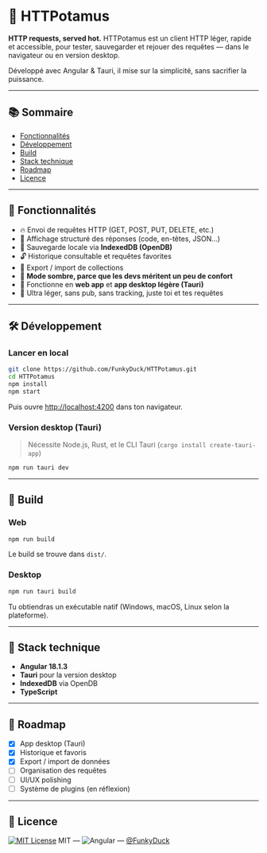 # 🦛 HTTPotamus

**HTTP requests, served hot.**
HTTPotamus est un client HTTP léger, rapide et accessible, pour tester, sauvegarder et rejouer des requêtes — dans le navigateur ou en version desktop.

Développé avec Angular & Tauri, il mise sur la simplicité, sans sacrifier la puissance.

---

## 📚 Sommaire

* [Fonctionnalités](#-fonctionnalités)
* [Développement](#-développement)
* [Build](#-build)
* [Stack technique](#-stack-technique)
* [Roadmap](#-roadmap)
* [Licence](#-licence)

---

## 🚀 Fonctionnalités

* 🔥 Envoi de requêtes HTTP (GET, POST, PUT, DELETE, etc.)
* 🗾 Affichage structuré des réponses (code, en-têtes, JSON…)
* 📂 Sauvegarde locale via **IndexedDB (OpenDB)**
* 🔓 Historique consultable et requêtes favorites
* 📄 Export / import de collections
* 🌃 **Mode sombre, parce que les devs méritent un peu de confort**
* 💽 Fonctionne en **web app** et **app desktop légère (Tauri)**
* 🧘 Ultra léger, sans pub, sans tracking, juste toi et tes requêtes

---

## 🛠️ Développement

### Lancer en local

```bash
git clone https://github.com/FunkyDuck/HTTPotamus.git
cd HTTPotamus
npm install
npm start
```

Puis ouvre [http://localhost:4200](http://localhost:4200) dans ton navigateur.

### Version desktop (Tauri)

> Nécessite Node.js, Rust, et le CLI Tauri (`cargo install create-tauri-app`)

```bash
npm run tauri dev
```

---

## 📆 Build

### Web

```bash
npm run build
```

Le build se trouve dans `dist/`.

### Desktop

```bash
npm run tauri build
```

Tu obtiendras un exécutable natif (Windows, macOS, Linux selon la plateforme).

---

## 🧠 Stack technique

* **Angular 18.1.3**
* **Tauri** pour la version desktop
* **IndexedDB** via OpenDB
* **TypeScript**

---

## 📌 Roadmap

* [x] App desktop (Tauri)
* [x] Historique et favoris
* [x] Export / import de données
* [ ] Organisation des requêtes
* [ ] UI/UX polishing
* [ ] Système de plugins (en réflexion)

---

## 📄 Licence

[![MIT License](https://img.shields.io/badge/license-MIT-blue.svg)](LICENSE) MIT — ![Angular](https://img.shields.io/badge/Angular-18.1.3-DD0031?logo=angular&logoColor=white) — [@FunkyDuck](https://github.com/FunkyDuck)
